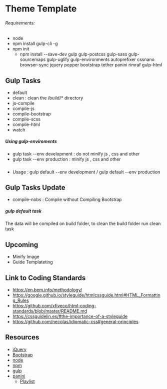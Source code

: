 # Theme Template

###### Requirements:

- node
- npm install gulp-cli -g
- npm init
  - npm install --save-dev gulp gulp-postcss gulp-sass gulp-sourcemaps gulp-uglify gulp-environments autoprefixer cssnano browser-sync jquery popper bootstrap tether panini rimraf gulp-html

## Gulp Tasks

- default
- clean : clean the /build/* directory
- js-compile
- compile-js
- compile-bootstrap
- compile-scss
- compile-html
- watch

##### Using gulp-enviroments

- gulp task --env development : do not minify js , css and other
- gulp task --env production :  minify js , css and other

#####
 - Usage : gulp default --env development / gulp default --env production


## Gulp Tasks Update
- compile-nobs : Compile without Compiling Bootstrap

##### gulp default task
The data will be compiled on build folder, to clean the build folder run clean task



## Upcoming

- Minify Image
- Guide Templateting

## Link to Coding Standards

- https://en.bem.info/methodology/
- https://google.github.io/styleguide/htmlcssguide.html#HTML_Formatting_Rules
- https://github.com/xfiveco/html-coding-standards/blob/master/README.md
- https://cssguidelin.es/#the-importance-of-a-styleguide
- https://github.com/necolas/idiomatic-css#general-principles

## Resources

- [jQuery](https://jquery.com)
- [Bootstrap](https://getbootstrap.com/)
- [node](https://nodejs.org/en/)
- [npm](https://www.npmjs.com/)
- [gulp](https://gulpjs.com/)
- [panini](https://foundation.zurb.com/sites/docs/panini.html)
  - [Playlist](https://www.youtube.com/playlist?list=PLJVWPVPk_D_3A4OBvLtsrcjL7gs1QEWLW)
